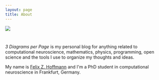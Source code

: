 ```yaml
---
layout: page
title: About
---
```


<img src="{{ site.baseurl }}/assets/2009_V2_300x300.jpg" style="border:0 none;display:block;margin:0 auto 3em;" class="alignright" />

<em>3 Diagrams per Page</em> is my personal blog for anything related to computational neuroscience, mathematics, physics, programming, open science and the tools I use to organize my thoughts and ideas.

My name is <a href="http://felix11h.github.io/">Felix Z. Hoffmann</a> and I'm a PhD student in computational neuroscience in Frankfurt, Germany.

